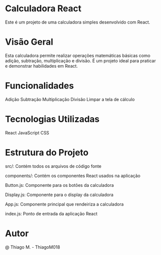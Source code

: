 # Calculadora React
Este é um projeto de uma calculadora simples desenvolvido com React.

# Visão Geral
Esta calculadora permite realizar operações matemáticas básicas como adição, subtração, multiplicação e divisão. É um projeto ideal para praticar e demonstrar habilidades em React.

# Funcionalidades

Adição
Subtração
Multiplicação
Divisão
Limpar a tela de cálculo

# Tecnologias Utilizadas

React
JavaScript
CSS

# Estrutura do Projeto

src/: Contém todos os arquivos de código fonte

components/: Contém os componentes React usados na aplicação

Button.js: Componente para os botões da calculadora

Display.js: Componente para o display da calculadora

App.js: Componente principal que rendeiriza a calculadora

index.js: Ponto de entrada da aplicação React

# Autor

@ Thiago M. - ThiagoM018
